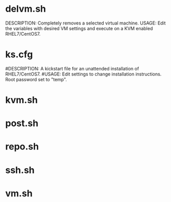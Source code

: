 # delvm.sh
DESCRIPTION: Completely removes a selected virtual machine.
USAGE: Edit the variables with desired VM settings and execute on a KVM enabled RHEL7/CentOS7.

# ks.cfg
#DESCRIPTION: A kickstart file for an unattended installation of RHEL7/CentOS7.
#USAGE: Edit settings to change installation instructions. Root password set to "temp".

# kvm.sh


# post.sh


# repo.sh


# ssh.sh


# vm.sh






